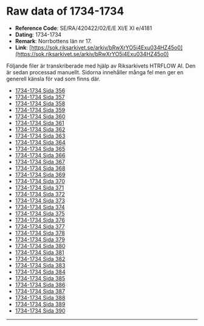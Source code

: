 
# Raw data of 1734-1734

- **Reference Code**: SE/RA/420422/02/E/E XI/E XI e/4181
- **Dating**: 1734-1734
- **Remark**: Norrbottens län nr 17.
- **Link**: [https://sok.riksarkivet.se/arkiv/bRwXrYO5i4Exu034HZ45o0](https://sok.riksarkivet.se/arkiv/bRwXrYO5i4Exu034HZ45o0)

Följande filer är transkriberade med hjälp av Riksarkivets HTRFLOW AI. Den är sedan processad manuellt. Sidorna innehåller många fel men ger en generell känsla för vad som finns där.

- [1734-1734 Sida 356](1734-Sida-356.md)
- [1734-1734 Sida 357](1734-Sida-357.md)
- [1734-1734 Sida 358](1734-Sida-358.md)
- [1734-1734 Sida 359](1734-Sida-359.md)
- [1734-1734 Sida 360](1734-Sida-360.md)
- [1734-1734 Sida 361](1734-Sida-361.md)
- [1734-1734 Sida 362](1734-Sida-362.md)
- [1734-1734 Sida 363](1734-Sida-363.md)
- [1734-1734 Sida 364](1734-Sida-364.md)
- [1734-1734 Sida 365](1734-Sida-365.md)
- [1734-1734 Sida 366](1734-Sida-366.md)
- [1734-1734 Sida 367](1734-Sida-367.md)
- [1734-1734 Sida 368](1734-Sida-368.md)
- [1734-1734 Sida 369](1734-Sida-369.md)
- [1734-1734 Sida 370](1734-Sida-370.md)
- [1734-1734 Sida 371](1734-Sida-371.md)
- [1734-1734 Sida 372](1734-Sida-372.md)
- [1734-1734 Sida 373](1734-Sida-373.md)
- [1734-1734 Sida 374](1734-Sida-374.md)
- [1734-1734 Sida 375](1734-Sida-375.md)
- [1734-1734 Sida 376](1734-Sida-376.md)
- [1734-1734 Sida 377](1734-Sida-377.md)
- [1734-1734 Sida 378](1734-Sida-378.md)
- [1734-1734 Sida 379](1734-Sida-379.md)
- [1734-1734 Sida 380](1734-Sida-380.md)
- [1734-1734 Sida 381](1734-Sida-381.md)
- [1734-1734 Sida 382](1734-Sida-382.md)
- [1734-1734 Sida 383](1734-Sida-383.md)
- [1734-1734 Sida 384](1734-Sida-384.md)
- [1734-1734 Sida 385](1734-Sida-385.md)
- [1734-1734 Sida 386](1734-Sida-386.md)
- [1734-1734 Sida 387](1734-Sida-387.md)
- [1734-1734 Sida 388](1734-Sida-388.md)
- [1734-1734 Sida 389](1734-Sida-389.md)
- [1734-1734 Sida 390](1734-Sida-390.md)
---
